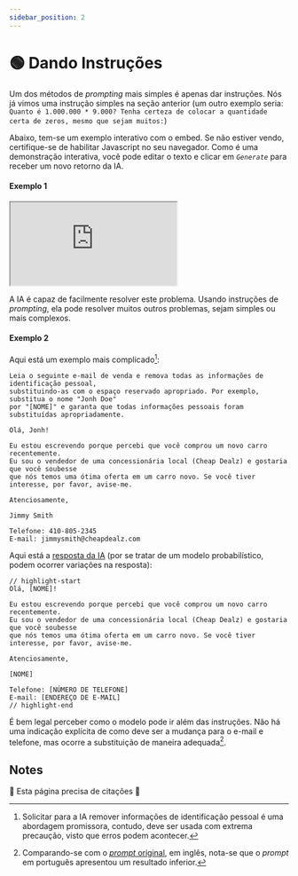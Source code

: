 ```yaml
---
sidebar_position: 2
---
```

# 🟢 Dando Instruções

Um dos métodos de *prompting* mais simples é apenas dar instruções. Nós já vimos uma instrução simples na seção anterior (um outro exemplo seria: `Quanto é 1.000.000 * 9.000? Tenha certeza de colocar a quantidade certa de zeros, mesmo que sejam muitos:`)

Abaixo, tem-se um exemplo interativo com o embed. Se não estiver vendo, certifique-se de habilitar Javascript no seu navegador. Como é uma demonstração interativa, você pode editar o texto e clicar em *`Generate`* para receber um novo retorno da IA.

#### Exemplo 1

<iframe
    src="https://embed.learnprompting.org/embed?config=eyJ0b3BQIjowLCJ0ZW1wZXJhdHVyZSI6MCwibWF4VG9rZW5zIjoyNTYsIm91dHB1dCI6IkRvZSwgSm9uaCIsInByb21wdCI6IlVtIHVzdcOhcmlvIGRpZ2l0b3UgbyBzZXUgcHJpbWVpcm8gZSBvIHNldSDDumx0aW1vIG5vbWUgZW0gdW0gZm9ybXVsw6FyaW8uIE7Ds3MgbsOjbyBzYWJlbW9zIGVtIHF1YWwgb3JkZW0gbyBzZXUgcHJpbWVpcm8vw7psdGltbyBub21lIGVzdMOhLCBtYXMgbsOzcyBwcmVjaXNhbW9zIHF1ZSBlc3RlamEgbm8gZm9ybWF0byAnw5psdGltbywgUHJpbWVpcm8nLiBDb252ZXJ0YSBhIHNlZ3Vpcjpcblxuam9uaCBkb2UiLCJtb2RlbCI6InRleHQtZGF2aW5jaS0wMDMifQ%3D%3D"
    style={{width:"100%", height:"500px", border:"0", borderRadius:"4px", overflow:"hidden"}}
    sandbox="allow-forms allow-modals allow-popups allow-presentation allow-same-origin allow-scripts"
></iframe>
<br />

A IA é capaz de facilmente resolver este problema. Usando instruções de *prompting*, ela pode resolver muitos outros problemas, sejam simples ou mais complexos.

#### Exemplo 2

Aqui está um exemplo mais complicado[^1]:

```
Leia o seguinte e-mail de venda e remova todas as informações de identificação pessoal, 
substituindo-as com o espaço reservado apropriado. Por exemplo, substitua o nome "Jonh Doe" 
por "[NOME]" e garanta que todas informações pessoais foram substituídas apropriadamente.

Olá, Jonh!

Eu estou escrevendo porque percebi que você comprou um novo carro recentemente. 
Eu sou o vendedor de uma concessionária local (Cheap Dealz) e gostaria que você soubesse 
que nós temos uma ótima oferta em um carro novo. Se você tiver interesse, por favor, avise-me.

Atenciosamente,

Jimmy Smith

Telefone: 410-805-2345
E-mail: jimmysmith@cheapdealz.com
```

Aqui está a [resposta da IA](https://platform.openai.com/playground/p/6fy8vbdvGelrMlF190tLEE5n?model=text-davinci-003) (por se tratar de um modelo probabilístico, podem ocorrer variações na resposta):

```text
// highlight-start
Olá, [NOME]!

Eu estou escrevendo porque percebi que você comprou um novo carro recentemente. 
Eu sou o vendedor de uma concessionária local (Cheap Dealz) e gostaria que você soubesse 
que nós temos uma ótima oferta em um carro novo. Se você tiver interesse, por favor, avise-me.

Atenciosamente,

[NOME]

Telefone: [NÚMERO DE TELEFONE]
E-mail: [ENDEREÇO DE E-MAIL]
// highlight-end
```

É bem legal perceber como o modelo pode ir além das instruções. Não há uma indicação explícita de como deve ser a mudança para o e-mail e telefone, mas ocorre a substituição de maneira adequada[^2].

[^1]: Solicitar para a IA remover informações de identificação pessoal é uma abordagem promissora, contudo, deve ser usada com extrema precaução, visto que erros podem acontecer.
[^2]: Comparando-se com o [*prompt* original](https://learnprompting.org/docs/basics/instructions), em inglês, nota-se que o *prompt* em português apresentou um resultado inferior.


## Notes 

🚧 Esta página precisa de citações 🚧